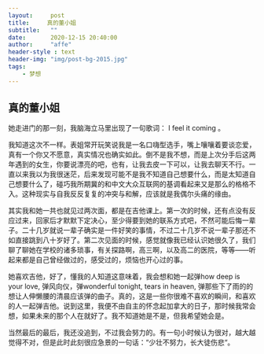 ```yaml
---
layout:     post
title:     真的董小姐
subtitle:   ""
date:       2020-12-15 20:40:00
author:     "affe"
header-style : text
header-img: "img/post-bg-2015.jpg"
tags:
    - 梦想
---
```


##  真的董小姐

她走进门的那一刻，我脑海立马里出现了一句歌词： I feel it coming 。 

我知道这次不一样。表姐常开玩笑说我是一名口嗨型选手，嘴上嚷嚷着要谈恋爱，真有一个你又不愿意，真实情况也确实如此。倒不是我不想，而是上次分手后这两年遇到的女生，你要说漂亮的吧，也有，让我去皮一下可以，让我去聊天不行。一直以来我以为我很迷茫，后来发现可能不是我不知道自己想要什么，而是太知道自己想要什么了，碰巧我所期冀的和中文大众互联网的基调看起来又是那么的格格不入。这种现实与自我反反复复的冲突与和解，应该就是我偶尔头痛的缘由。

其实我和她一共也就见过两次面，都是在吉他课上。第一次的时候，还有点没有反应过来，回家后才默默下定决心，至少得要到她的联系方式吧，不然可能后悔一辈子。二十几岁就说一辈子确实是一件好笑的事情，不过二十几岁不说一辈子那还不如直接跳到八十岁好了。第二次见面的时候，感觉就像我已经认识她很久了，我们聊了聊她在学校的诸多琐事，有关探路啊，高三啊，以及高二的医院，等等——听起来都是自己曾经做过的，感受过的，烦恼也开心过的事。

她喜欢吉他，好了，懂我的人知道这意味着，我会想和她一起弹how deep is your love, 弹风向仪，弹wonderful tonight, tears in heaven, 弹那些下了雨的的想让人伸懒腰的清晨应该弹的曲子。真的，这是一些你很难不喜欢的瞬间，和喜欢的人一起弹吉他。说到这里，我便不由自主的怀念起加拿大的日子，那时候我常会想，如果未来的那个人在就好了。我不知道她是不是，但我希望她会是。

当然最后的最后，我还没追到，不过我会努力的。有一句小时候认为很对，越大越觉得不对，但是此时此刻很应急景的一句话：“少壮不努力，长大徒伤悲“。












